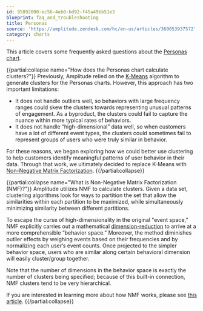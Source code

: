 ```yaml
---
id: 95892000-ec56-4eb0-bd92-f45a49bb51e3
blueprint: faq_and_troubleshooting
title: Personas
source: 'https://amplitude.zendesk.com/hc/en-us/articles/360053937572'
category: charts
---
```

This article covers some frequently asked questions about the [Personas chart](/docs/analytics/charts/personas/personas-clustering).


{{partial:collapse name="How does the Personas chart calculate clusters?"}}
Previously, Amplitude relied on the [K-Means](https://en.wikipedia.org/wiki/K-means_clustering) algorithm to generate clusters for the Personas charts. However, this approach has two important limitations:

* It does not handle outliers well, so behaviors with large frequency ranges could skew the clusters towards representing unusual patterns of engagement. As a byproduct, the clusters could fail to capture the nuance within more typical rates of behaviors.
* It does not handle “high-dimensional” data well, so when customers have a lot of different event types, the clusters could sometimes fail to represent groups of users who were truly similar in behavior.

For these reasons, we began exploring how we could better use clustering to help customers identify meaningful patterns of user behavior in their data. Through that work, we ultimately decided to replace K-Means with [Non-Negative Matrix Factorization](https://en.wikipedia.org/wiki/Non-negative_matrix_factorization).
{{/partial:collapse}}


{{partial:collapse name="What is Non-Negative Matrix Factorization (NMF)?"}}
Amplitude utilizes NMF to calculate clusters. Given a data set, clustering algorithms look for ways to partition the set that allow the similarities within each partition to be maximized, while simultaneously minimizing similarity between different partitions.

To escape the curse of high-dimensionality in the original "event space,” NMF explicitly carries out a mathematical [dimension-reduction](https://en.wikipedia.org/wiki/Dimensionality_reduction) to arrive at a more comprehensible “behavior space.” Moreover, the method diminishes outlier effects by weighing events based on their frequencies and by normalizing each user’s event counts. Once projected to the simpler behavior space, users who are similar along certain behavioral dimension will easily cluster/group together.

Note that the number of dimensions in the behavior space is exactly the number of clusters being specified; because of this built-in connection, NMF clusters tend to be very hierarchical.

If you are interested in learning more about how NMF works, please see [this article](https://arxiv.org/pdf/1507.03194.pdf).
{{/partial:collapse}}
